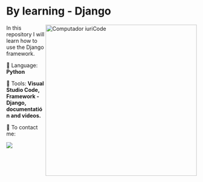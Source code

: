 # By learning - Django
<img src="https://raw.githubusercontent.com/MicaelliMedeiros/micaellimedeiros/master/image/computer-illustration.png" min-width="400px" max-width="400px" width="400px" align="right" alt="Computador iuriCode">

<p align="left"> 
  In this repository I will learn how to use the Django framework.
</p>

<p align="left">
  🦄 Language: <strong>Python</strong>
</p>

<p align="left">
  💼 Tools: <strong>Visual Studio Code, Framework - Django, documentatión and videos.</strong>
</p>

<p align="left">
  💌 To contact me:
</p>

<p align="left">
  <a href="#" alt="Gmail">
  <img src="https://img.shields.io/badge/-Gmail-FF0000?style=flat-square&labelColor=FF0000&logo=gmail&logoColor=white&link="https://mail.google.com/mail/u/0/#inbox/"></a>
</p>  
